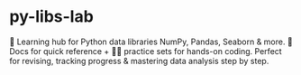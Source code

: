 # py-libs-lab
🚀 Learning hub for Python data libraries NumPy, Pandas, Seaborn &amp; more. 📖 Docs for quick reference + 🧑‍💻 practice sets for hands-on coding. Perfect for revising, tracking progress &amp; mastering data analysis step by step.
